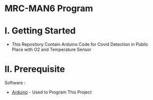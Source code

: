 # MRC-MAN6 Program

# I. Getting Started
* This Repository Contain Arduino Code for Covid Detection in Public Place with O2 and Temperature Sensor

# II. Prerequisite

Software :

* [Arduino](arduino.cc) - Used to Program This Project
